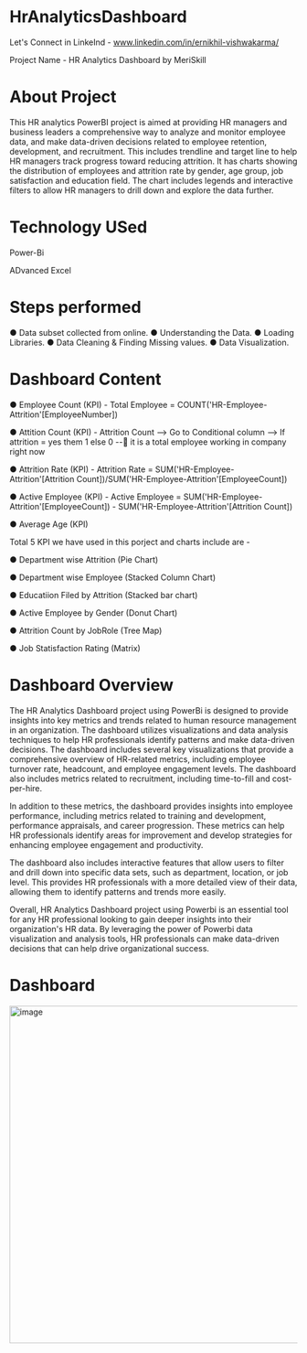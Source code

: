 # HrAnalyticsDashboard

Let's Connect in LinkeInd - www.linkedin.com/in/ernikhil-vishwakarma/

Project Name - HR Analytics Dashboard by MeriSkill

# About Project 

This HR analytics PowerBI project is aimed at providing HR managers and business leaders a comprehensive way to analyze and monitor employee data, and make data-driven decisions related to employee retention, development, and recruitment.
This includes trendline and target line to help HR managers track progress toward reducing attrition. It has charts showing the distribution of employees and attrition rate by gender, age group, job satisfaction and education field. The chart includes legends and interactive filters to allow HR managers to drill down and explore the data further.

# Technology USed 

Power-Bi 

ADvanced Excel 

# Steps performed 

● Data subset collected from online.
● Understanding the Data.
● Loading Libraries.
● Data Cleaning & Finding Missing values.
● Data Visualization.

# Dashboard Content 

● Employee Count (KPI) - Total Employee = COUNT('HR-Employee-Attrition'[EmployeeNumber])

● Attition Count (KPI) - Attrition Count --> Go to  Conditional column -–>  If attrition = yes them 1 else 0  -- it is a total employee working in company right now

● Attrition Rate (KPI) - Attrition Rate = SUM('HR-Employee-Attrition'[Attrition Count])/SUM('HR-Employee-Attrition'[EmployeeCount]) 

● Active Employee (KPI) - Active Employee = SUM('HR-Employee-Attrition'[EmployeeCount]) - SUM('HR-Employee-Attrition'[Attrition Count])

● Average Age (KPI) 

Total 5 KPI we have used in this porject and charts include are - 

● Department wise Attrition (Pie Chart)

● Department wise Employee  (Stacked Column Chart)

● Educatiion Filed by Attrition (Stacked bar chart)

● Active Employee by Gender (Donut Chart)

● Attrition Count by JobRole (Tree Map)

● Job Statisfaction Rating (Matrix)


# Dashboard Overview 

The HR Analytics Dashboard project using PowerBi is designed to provide insights into key metrics and trends related to human resource management in an organization. The dashboard utilizes visualizations and data analysis techniques to help HR professionals identify patterns and make data-driven decisions. The dashboard includes several key visualizations that provide a comprehensive overview of HR-related metrics, including employee turnover rate, headcount, and employee engagement levels. The dashboard also includes metrics related to recruitment, including time-to-fill and cost-per-hire.

In addition to these metrics, the dashboard provides insights into employee performance, including metrics related to training and development, performance appraisals, and career progression. These metrics can help HR professionals identify areas for improvement and develop strategies for enhancing employee engagement and productivity.

The dashboard also includes interactive features that allow users to filter and drill down into specific data sets, such as department, location, or job level. This provides HR professionals with a more detailed view of their data, allowing them to identify patterns and trends more easily.

Overall, HR Analytics Dashboard project using Powerbi  is an essential tool for any HR professional looking to gain deeper insights into their organization's HR data. By leveraging the power of Powerbi  data visualization and analysis tools, HR professionals can make data-driven decisions that can help drive organizational success.

# Dashboard 

<img width="590" alt="image" src="https://github.com/DA-Nikhil/HrAnalyticsDashboard/assets/145112170/de252990-ac61-4726-8266-64f219586b54">

